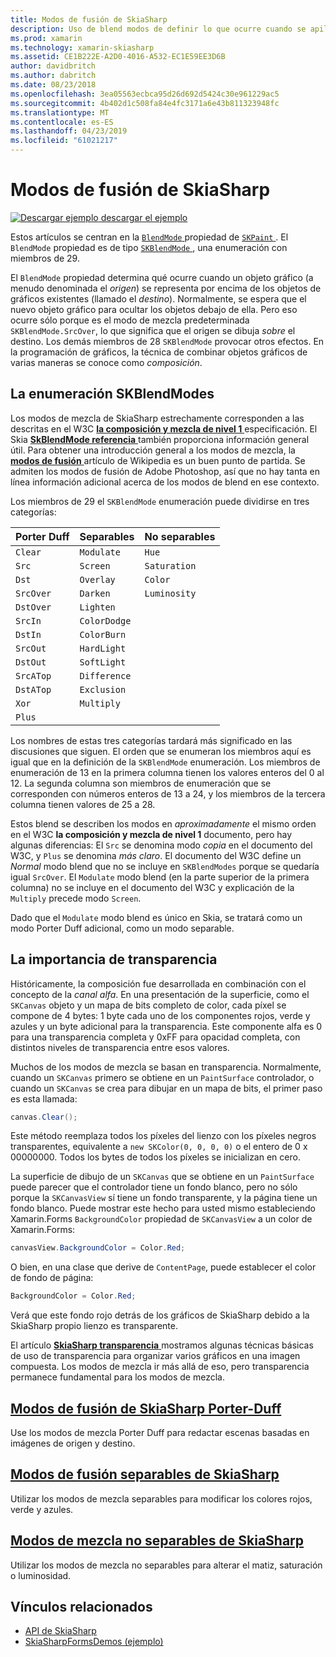 ```yaml
---
title: Modos de fusión de SkiaSharp
description: Uso de blend modos de definir lo que ocurre cuando se apilan objetos gráficos entre sí.
ms.prod: xamarin
ms.technology: xamarin-skiasharp
ms.assetid: CE1B222E-A2D0-4016-A532-EC1E59EE3D6B
author: davidbritch
ms.author: dabritch
ms.date: 08/23/2018
ms.openlocfilehash: 3ea05563ecbca95d26d692d5424c30e961229ac5
ms.sourcegitcommit: 4b402d1c508fa84e4fc3171a6e43b811323948fc
ms.translationtype: MT
ms.contentlocale: es-ES
ms.lasthandoff: 04/23/2019
ms.locfileid: "61021217"
---
```

# <a name="skiasharp-blend-modes"></a>Modos de fusión de SkiaSharp

[![Descargar ejemplo](~/media/shared/download.png) descargar el ejemplo](https://developer.xamarin.com/samples/xamarin-forms/SkiaSharpForms/Demos/)

Estos artículos se centran en la [ `BlendMode` ](xref:SkiaSharp.SKPaint.BlendMode) propiedad de [ `SKPaint` ](xref:SkiaSharp.SKPaint). El `BlendMode` propiedad es de tipo [ `SKBlendMode` ](xref:SkiaSharp.SKBlendMode), una enumeración con miembros de 29.

El `BlendMode` propiedad determina qué ocurre cuando un objeto gráfico (a menudo denominada el _origen_) se representa por encima de los objetos de gráficos existentes (llamado el _destino_). Normalmente, se espera que el nuevo objeto gráfico para ocultar los objetos debajo de ella. Pero eso ocurre sólo porque es el modo de mezcla predeterminada `SKBlendMode.SrcOver`, lo que significa que el origen se dibuja _sobre_ el destino. Los demás miembros de 28 `SKBlendMode` provocar otros efectos. En la programación de gráficos, la técnica de combinar objetos gráficos de varias maneras se conoce como _composición_.

## <a name="the-skblendmodes-enumeration"></a>La enumeración SKBlendModes

Los modos de mezcla de SkiaSharp estrechamente corresponden a las descritas en el W3C [ **la composición y mezcla de nivel 1** ](https://www.w3.org/TR/compositing-1/) especificación. El Skia [ **SkBlendMode referencia** ](https://skia.org/user/api/SkBlendMode_Reference) también proporciona información general útil. Para obtener una introducción general a los modos de mezcla, la [ **modos de fusión** ](https://en.wikipedia.org/wiki/Blend_modes) artículo de Wikipedia es un buen punto de partida. Se admiten los modos de fusión de Adobe Photoshop, así que no hay tanta en línea información adicional acerca de los modos de blend en ese contexto.

Los miembros de 29 el `SKBlendMode` enumeración puede dividirse en tres categorías:

| Porter Duff | Separables    | No separables |
| ----------- | ------------ | ------------- |
| `Clear`     | `Modulate`   | `Hue`         |
| `Src`       | `Screen`     | `Saturation`  |
| `Dst`       | `Overlay`    | `Color`       |
| `SrcOver`   | `Darken`     | `Luminosity`  |
| `DstOver`   | `Lighten`    |               |
| `SrcIn`     | `ColorDodge` |               |
| `DstIn`     | `ColorBurn`  |               |
| `SrcOut`    | `HardLight`  |               |
| `DstOut`    | `SoftLight`  |               |
| `SrcATop`   | `Difference` |               |
| `DstATop`   | `Exclusion`  |               |
| `Xor`       | `Multiply`   |               |
| `Plus`      |              |               |

Los nombres de estas tres categorías tardará más significado en las discusiones que siguen. El orden que se enumeran los miembros aquí es igual que en la definición de la `SKBlendMode` enumeración. Los miembros de enumeración de 13 en la primera columna tienen los valores enteros del 0 al 12. La segunda columna son miembros de enumeración que se corresponden con números enteros de 13 a 24, y los miembros de la tercera columna tienen valores de 25 a 28.

Estos blend se describen los modos en _aproximadamente_ el mismo orden en el W3C **la composición y mezcla de nivel 1** documento, pero hay algunas diferencias: El `Src` se denomina modo _copia_ en el documento del W3C, y `Plus` se denomina _más claro_. El documento del W3C define un _Normal_ modo blend que no se incluye en `SKBlendModes` porque se quedaría igual `SrcOver`. El `Modulate` modo blend (en la parte superior de la primera columna) no se incluye en el documento del W3C y explicación de la `Multiply` precede modo `Screen`.

Dado que el `Modulate` modo blend es único en Skia, se tratará como un modo Porter Duff adicional, como un modo separable.

## <a name="the-importance-of-transparency"></a>La importancia de transparencia

Históricamente, la composición fue desarrollada en combinación con el concepto de la _canal alfa_. En una presentación de la superficie, como el `SKCanvas` objeto y un mapa de bits completo de color, cada píxel se compone de 4 bytes: 1 byte cada uno de los componentes rojos, verde y azules y un byte adicional para la transparencia. Este componente alfa es 0 para una transparencia completa y 0xFF para opacidad completa, con distintos niveles de transparencia entre esos valores.

Muchos de los modos de mezcla se basan en transparencia. Normalmente, cuando un `SKCanvas` primero se obtiene en un `PaintSurface` controlador, o cuando un `SKCanvas` se crea para dibujar en un mapa de bits, el primer paso es esta llamada:

```csharp
canvas.Clear();
```

Este método reemplaza todos los píxeles del lienzo con los píxeles negros transparentes, equivalente a `new SKColor(0, 0, 0, 0)` o el entero de 0 x 00000000. Todos los bytes de todos los píxeles se inicializan en cero.

La superficie de dibujo de un `SKCanvas` que se obtiene en un `PaintSurface` puede parecer que el controlador tiene un fondo blanco, pero no sólo porque la `SKCanvasView` sí tiene un fondo transparente, y la página tiene un fondo blanco. Puede mostrar este hecho para usted mismo estableciendo Xamarin.Forms `BackgroundColor` propiedad de `SKCanvasView` a un color de Xamarin.Forms:

```csharp
canvasView.BackgroundColor = Color.Red;
```

O bien, en una clase que derive de `ContentPage`, puede establecer el color de fondo de página:

```csharp
BackgroundColor = Color.Red;
```

Verá que este fondo rojo detrás de los gráficos de SkiaSharp debido a la SkiaSharp propio lienzo es transparente.

El artículo [ **SkiaSharp transparencia** ](../../basics/transparency.md) mostramos algunas técnicas básicas de uso de transparencia para organizar varios gráficos en una imagen compuesta. Los modos de mezcla ir más allá de eso, pero transparencia permanece fundamental para los modos de mezcla. 

## <a name="skiasharp-porter-duff-blend-modesporter-duffmd"></a>[Modos de fusión de SkiaSharp Porter-Duff](porter-duff.md)

Use los modos de mezcla Porter Duff para redactar escenas basadas en imágenes de origen y destino.

## <a name="skiasharp-separable-blend-modesseparablemd"></a>[Modos de fusión separables de SkiaSharp](separable.md)

Utilizar los modos de mezcla separables para modificar los colores rojos, verde y azules.

## <a name="skiasharp-non-separable-blend-modesnon-separablemd"></a>[Modos de mezcla no separables de SkiaSharp](non-separable.md)

Utilizar los modos de mezcla no separables para alterar el matiz, saturación o luminosidad.

## <a name="related-links"></a>Vínculos relacionados

- [API de SkiaSharp](https://docs.microsoft.com/dotnet/api/skiasharp)
- [SkiaSharpFormsDemos (ejemplo)](https://developer.xamarin.com/samples/xamarin-forms/SkiaSharpForms/Demos/)
